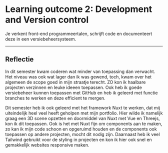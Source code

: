 # Learning outcome 2: Development and Version control

Je verkent front-end programmeertalen, schrijft code en documenteert deze in een versiebeheersysteem.

---

## Reflectie
In dit semester kwam coderen wat minder van toepassing dan verwacht. Het niveau was ook wat lager dan ik was gewend, toch, kwam over het algemeen de scope goed in mijn straatje terecht. ZO kon ik haalbare projecten verzinnen en leuke ideeen toepassen. Ook heb ik goede versiebeheer kunnen toepassen met GitHub en heb ik geleerd met functie branches te werken en deze efficient te mergen. 

Dit semester heb ik ook geleerd met het framework Nuxt te werken, dat mij uiteindelijk heel veel heeft geholpen met mijn portfolio. Hier wilde ik namelijk graag een 3D scene opzetten en doormiddel van Nuxt met Vue en Threejs, kon ik dit toepassen. Ook is het met Nuxt fijn om components aan te maken, zo kan ik mijn code schoon en opgeruimd houden en de components ook toepassen op andere projecten, mocht dit nodig zijn. Daarnaast heb ik veel Tailwind gebruikt voor de styling in projecten en kon ik hier ook snel en gemakkelijk websites responsive maken.